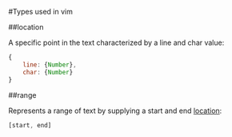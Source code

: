 #Types used in vim

##location

A specific point in the text characterized by a line and char value:

```javascript
{
	line: {Number},
	char: {Number}
}
```

##range

Represents a range of text by supplying a start and end [location](#location):

```javascript
[start, end]
```

